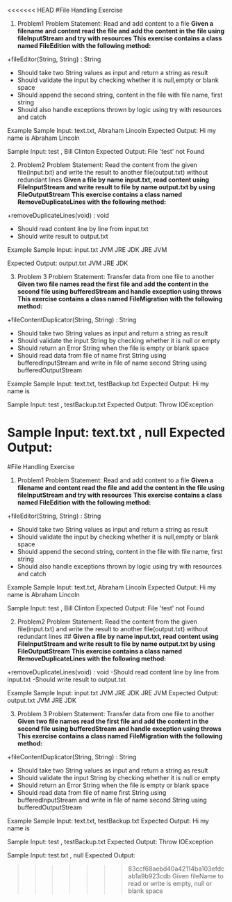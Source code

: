 <<<<<<< HEAD
#File Handling Exercise

1. Problem1
Problem Statement: Read and add content to a file
**Given a filename and content read the file and add the content in the file using
fileInputStream and try with resources**
**This exercise contains a class named FileEdition with the following method:**

+fileEditor(String, String) : String
- Should take two String values as input and return a string as result
- Should validate the input by checking whether it is null,empty or blank space
- Should append the second string, content in the file with file name, first string
- Should also handle exceptions thrown by logic using try with resources and
catch

Example
Sample Input:
text.txt, Abraham Lincoln
Expected Output:
Hi my name is Abraham Lincoln

Sample Input:
test , Bill Clinton
Expected Output:
File 'test' not Found

2. Problem2
Problem Statement: Read the content from the given file(input.txt) and write the
result to another file(output.txt) without redundant lines
**Given a file by name input.txt, read content using FileInputStream and write result to
file by name output.txt by using FileOutputStream**
**This exercise contains a class named RemoveDuplicateLines with the following
method:**

+removeDuplicateLines(void) : void
- Should read content line by line from input.txt
- Should write result to output.txt

Example
Sample Input:
input.txt
JVM
JRE
JDK
JRE
JVM

Expected Output:
output.txt
JVM
JRE
JDK

3. Problem 3
Problem Statement: Transfer data from one file to another
**Given two file names read the first file and add the content in the second file using
bufferedStream and handle exception using throws**
**This exercise contains a class named FileMigration with the following method:**

+fileContentDuplicator(String, String) : String
- Should take two String values as input and return a string as result
- Should validate the input String by checking whether it is null or empty
- Should return an Error String when the file is empty or blank space
- Should read data from file of name first String using bufferedInputStream and 
write in file of name second String using bufferedOutputStream

Example
Sample Input:
text.txt, testBackup.txt
Expected Output:
Hi my name is

Sample Input:
test , testBackup.txt
Expected Output:
Throw IOException

Sample Input:
text.txt , null
Expected Output:
=======
#File Handling Exercise

1. Problem1
Problem Statement: Read and add content to a file
**Given a filename and content read the file and add the content in the file using
fileInputStream and try with resources**
**This exercise contains a class named FileEdition with the following method:**

+fileEditor(String, String) : String
- Should take two String values as input and return a string as result
- Should validate the input by checking whether it is null,empty or blank space
- Should append the second string, content in the file with file name, first string
- Should also handle exceptions thrown by logic using try with resources and
catch

Example
Sample Input:
text.txt, Abraham Lincoln
Expected Output:
Hi my name is Abraham Lincoln

Sample Input:
test , Bill Clinton
Expected Output:
File 'test' not Found

2. Problem2
Problem Statement: Read the content from the given file(input.txt) and write the
result to another file(output.txt) without redundant lines ##
**Given a file by name input.txt, read content using FileInputStream and write result to
file by name output.txt by using FileOutputStream**
**This exercise contains a class named RemoveDuplicateLines with the following
method:**

+removeDuplicateLines(void) : void
-Should read content line by line from input.txt
-Should write result to output.txt

Example
Sample Input:
input.txt
JVM
JRE
JDK
JRE
JVM
Expected Output:
output.txt
JVM
JRE
JDK

3. Problem 3
Problem Statement: Transfer data from one file to another
**Given two file names read the first file and add the content in the second file using
bufferedStream and handle exception using throws**
**This exercise contains a class named FileMigration with the following method:**

+fileContentDuplicator(String, String) : String
- Should take two String values as input and return a string as result
- Should validate the input String by checking whether it is null or empty
- Should return an Error String when the file is empty or blank space
- Should read data from file of name first String using bufferedInputStream and
write in file of name second String using bufferedOutputStream

Example
Sample Input:
text.txt, testBackup.txt
Expected Output:
Hi my name is

Sample Input:
test , testBackup.txt
Expected Output:
Throw IOException

Sample Input:
test.txt , null
Expected Output:
>>>>>>> 83ccf68aebd40a42114ba103efdcab1a9b923cdb
Given fileName to read or write is empty, null or blank space